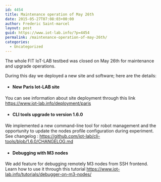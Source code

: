 ```yaml
---
id: 4454
title: Maintenance operation of May 26th
date: 2015-05-27T07:08:03+00:00
author: Frederic Saint-marcel
layout: post
guid: https://www.iot-lab.info/?p=4454
permalink: /maintenance-operation-of-may-26th/
categories:
  - Uncategorized
---
```

<div class="pf-content">
  <p>
    The whole FIT IoT-LAB testbed was closed on May 26th for maintenance and upgrade operations.
  </p>
  
  <p>
    During this day we deployed a new site and software; here are the details:
  </p>
  
  <ul>
    <li>
      <h4>
        <strong>New Paris Iot-LAB site</strong>
      </h4>
    </li>
  </ul>
  
  <p>
    You can see information about site deployment through this link <a class="moz-txt-link-freetext" href="https://www.iot-lab.info/deployment/paris" target="_blank">https://www.iot-lab.info/deployment/paris</a>
  </p>
  
  <ul>
    <li>
      <h4>
        <strong>CLI tools upgrade to version 1.6.0</strong>
      </h4>
    </li>
  </ul>
  
  <p>
    We implemented a new command-line tool for robot management and the opportunity to update the nodes profile configuration during experiment. See changelog : <a class="moz-txt-link-freetext" href="https://github.com/iot-lab/cli-tools/blob/1.6.0/CHANGELOG.md" target="_blank">https://github.com/iot-lab/cli-tools/blob/1.6.0/CHANGELOG.md</a>
  </p>
  
  <ul>
    <li>
      <h4>
        <strong>Debugging with M3 nodes</strong>
      </h4>
    </li>
  </ul>
  
  <p>
    We add feature for debugging remotely M3 nodes from SSH frontend.<br /> Learn how to use it through this tutorial <a class="moz-txt-link-freetext" href="https://www.iot-lab.info/tutorials/debugger-on-m3-nodes/" target="_blank">https://www.iot-lab.info/tutorials/debugger-on-m3-nodes/</a>
  </p>
</div>